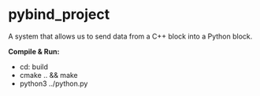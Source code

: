 # pybind_project
A system that allows us to send data from a C++ block into a Python block.

**Compile & Run:**

* cd: build 
* cmake .. && make
* python3 ../python.py
